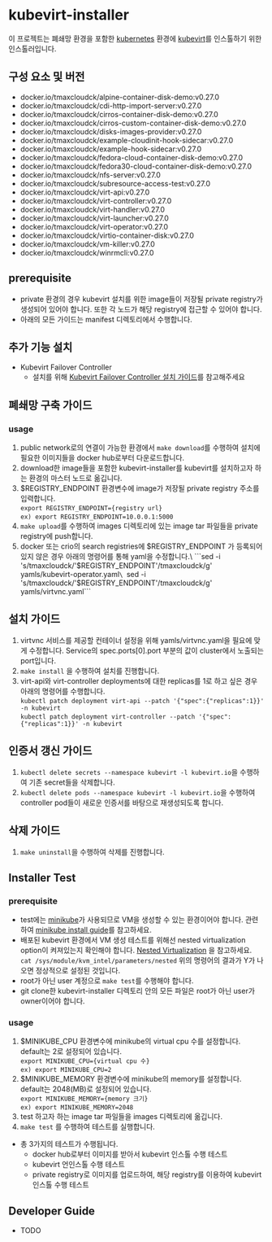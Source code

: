 # kubevirt-installer

이 프로젝트는 폐쇄망 환경을 포함한 [kubernetes](https://github.com/kubernetes/kubernetes) 환경에 [kubevirt](https://github.com/kubevirt/kubevirt)를 인스톨하기 위한 인스톨러입니다. 

## 구성 요소 및 버전
* docker.io/tmaxcloudck/alpine-container-disk-demo:v0.27.0
* docker.io/tmaxcloudck/cdi-http-import-server:v0.27.0
* docker.io/tmaxcloudck/cirros-container-disk-demo:v0.27.0
* docker.io/tmaxcloudck/cirros-custom-container-disk-demo:v0.27.0
* docker.io/tmaxcloudck/disks-images-provider:v0.27.0
* docker.io/tmaxcloudck/example-cloudinit-hook-sidecar:v0.27.0
* docker.io/tmaxcloudck/example-hook-sidecar:v0.27.0
* docker.io/tmaxcloudck/fedora-cloud-container-disk-demo:v0.27.0
* docker.io/tmaxcloudck/fedora30-cloud-container-disk-demo:v0.27.0
* docker.io/tmaxcloudck/nfs-server:v0.27.0
* docker.io/tmaxcloudck/subresource-access-test:v0.27.0
* docker.io/tmaxcloudck/virt-api:v0.27.0
* docker.io/tmaxcloudck/virt-controller:v0.27.0
* docker.io/tmaxcloudck/virt-handler:v0.27.0
* docker.io/tmaxcloudck/virt-launcher:v0.27.0
* docker.io/tmaxcloudck/virt-operator:v0.27.0
* docker.io/tmaxcloudck/virtio-container-disk:v0.27.0
* docker.io/tmaxcloudck/vm-killer:v0.27.0
* docker.io/tmaxcloudck/winrmcli:v0.27.0

## prerequisite
* private 환경의 경우 kubevirt 설치를 위한 image들이 저장될 private registry가 생성되어 있어야 합니다. 또한 각 노드가 해당 registry에 접근할 수 있어야 합니다.
* 아래의 모든 가이드는 manifest 디렉토리에서 수행합니다.

## 추가 기능 설치
* Kubevirt Failover Controller
  * 설치를 위해 [Kubevirt Failover Controller 설치 가이드](README-failover-controller.md)를 참고해주세요

## 폐쇄망 구축 가이드
### usage
1. public network로의 연결이 가능한 환경에서 ```make download```를 수행하여 설치에 필요한 이미지들을 docker hub로부터 다운로드합니다. 
2. download한 image들을 포함한 kubevirt-installer를 kubevirt를 설치하고자 하는 환경의 마스터 노드로 옮깁니다.
3. $REGISTRY_ENDPOINT 환경변수에 image가 저장될 private registry 주소를 입력합니다.\
  ```export REGISTRY_ENDPOINT={registry url}```\
  ```ex) export REGISTRY_ENDPOINT=10.0.0.1:5000```
4. ```make upload```를 수행하여 images 디렉토리에 있는 image tar 파일들을 private registry에 push합니다.
5. docker 또는 crio의 search registries에 $REGISTRY_ENDPOINT 가 등록되어 있지 않은 경우 아래의 명령어를 통해 yaml을 수정합니다.\
  ```sed -i 's/tmaxcloudck/'$REGISTRY_ENDPOINT'\/tmaxcloudck/g' yamls/kubevirt-operator.yaml```\
  ```sed -i 's/tmaxcloudck/'$REGISTRY_ENDPOINT'\/tmaxcloudck/g' yamls/virtvnc.yaml```

## 설치 가이드
1. virtvnc 서비스를 제공할 컨테이너 설정을 위해 yamls/virtvnc.yaml을 필요에 맞게 수정합니다. Service의 spec.ports[0].port 부분의 값이 cluster에서 노출되는 port입니다.
2. ```make install``` 을 수행하여 설치를 진행합니다.
3. virt-api와 virt-controller deployments에 대한 replicas를 1로 하고 싶은 경우 아래의 명령어를 수행합니다.\
  ```kubectl patch deployment virt-api --patch '{"spec":{"replicas":1}}' -n kubevirt```\
  ```kubectl patch deployment virt-controller --patch '{"spec":{"replicas":1}}' -n kubevirt```

## 인증서 갱신 가이드
1. ```kubectl delete secrets --namespace kubevirt -l kubevirt.io```을 수행하여 기존 secret들을 삭제합니다.
2. ```kubectl delete pods --namespace kubevirt -l kubevirt.io```을 수행하여 controller pod들이 새로운 인증서를 바탕으로 재생성되도록 합니다.

## 삭제 가이드
1. ```make uninstall```을 수행하여 삭제를 진행합니다.

## Installer Test
### prerequisite
* test에는 [minikube](https://github.com/kubernetes/minikube)가 사용되므로 VM을 생성할 수 있는 환경이어야 합니다. 관련하여 [minikube install guide](https://minikube.sigs.k8s.io/docs/start/)를 참고하세요.
* 배포된 kubevirt 환경에서 VM 생성 테스트를 위해선 nested virtualization option이 켜져있는지 확인해야 합니다.  [Nested Virtualization](https://docs.fedoraproject.org/en-US/quick-docs/using-nested-virtualization-in-kvm/) 을 참고하세요.\
  ```cat /sys/module/kvm_intel/parameters/nested``` 
  위의 명령어의 결과가 Y가 나오면 정상적으로 설정된 것입니다.
* root가 아닌 user 계정으로 ```make test```를 수행해야 합니다. 
* git clone한 kubevirt-installer 디렉토리 안의 모든 파일은 root가 아닌 user가 owner이어야 합니다.
### usage
1. $MINIKUBE_CPU 환경변수에 minikube의 virtual cpu 수를 설정합니다. default는 2로 설정되어 있습니다.\
  ```export MINIKUBE_CPU={virtual cpu 수}```\
  ```ex) export MINIKUBE_CPU=2``` 
2. $MINIKUBE_MEMORY 환경변수에 minikube의 memory를 설정합니다. default는 2048(MB)로 설정되어 있습니다.\
  ```export MINIKUBE_MEMORY={memory 크기}```\
  ```ex) export MINIKUBE_MEMORY=2048``` 
3. test 하고자 하는 image tar 파일들을 images 디렉토리에 옮깁니다.
4. ```make test```  를 수행하여 테스트를 실행합니다.

* 총 3가지의 테스트가 수행됩니다.
    * docker hub로부터 이미지를 받아서 kubevirt 인스톨 수행 테스트
    * kubevirt 언인스톨 수행 테스트
    * private registry로 이미지를 업로드하여, 해당 registry를 이용하여 kubevirt 인스톨 수행 테스트

## Developer Guide
- TODO
